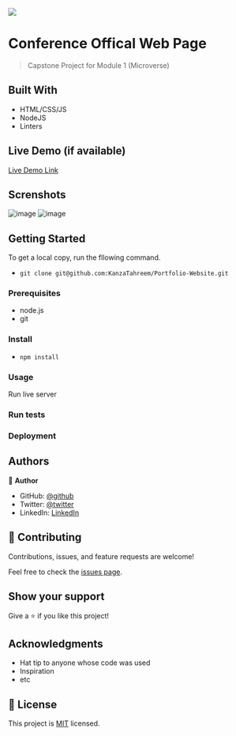 ![](https://img.shields.io/badge/Microverse-blueviolet)

# Conference Offical Web Page

> Capstone Project for Module 1 (Microverse)


## Built With

- HTML/CSS/JS 
- NodeJS 
- Linters 

## Live Demo (if available)

[Live Demo Link](https://zied2112.github.io/Capstone1/)


## Screnshots

![image](https://user-images.githubusercontent.com/11340240/191270536-f542f596-e62d-488e-9574-e6135e612315.png)
![image](https://user-images.githubusercontent.com/11340240/191270636-77a0882d-0806-41ae-9963-266d57245f62.png)
## Getting Started

To get a local copy, run the fllowing command.

- `git clone git@github.com:KanzaTahreem/Portfolio-Website.git`

### Prerequisites

- node.js
- git

### Install

- `npm install `

### Usage

Run live server


### Run tests

### Deployment



## Authors

👤 **Author**

- GitHub: [@github](https://github.com/zied2112)
- Twitter: [@twitter](https://twitter.com/AmorZied1996)
- LinkedIn: [LinkedIn](https://www.linkedin.com/in/zied-ben-amor-924908149/)

## 🤝 Contributing

Contributions, issues, and feature requests are welcome!

Feel free to check the [issues page](../../issues/).

## Show your support

Give a ⭐️ if you like this project!

## Acknowledgments

- Hat tip to anyone whose code was used
- Inspiration
- etc

## 📝 License

This project is [MIT](./LICENSE) licensed.
